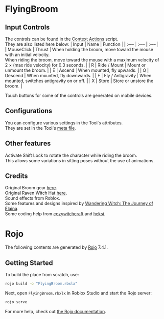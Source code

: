 # FlyingBroom

## Input Controls

The controls can be found in the [Context Actions](/src/Flying%20Broom/ToolScripts/ContextActions.client.luau) script.<br>
They are also listed here below:
| Input | Name | Function |
| :--- | :--- | :--- |
| MouseClick | Thrust | When holding the broom, move toward the mouse with an initial velocity.<br>When riding the broom, move toward the mouse with a maximum velocity of 2 × (max ride velocity) for 0.3 seconds. |
| R | Ride / Mount | Mount or unmount the broom. |
| E | Ascend | When mounted, fly upwards. |
| Q | Descend | When mounted, fly downwards. |
| F | Fly / Antigravity | When mounted, switches antigravity on or off. |
| X | Store | Store or unstore the broom. |

Touch buttons for some of the controls are generated on mobile devices.

## Configurations

You can configure various settings in the Tool's attributes.<br>
They are set in the Tool's [meta file](/src/Flying%20Broom/init.meta.json).

## Other features

Activate Shift Lock to rotate the character while riding the broom.<br>
This allows some variations in sitting poses without the use of animations.

## Credits

Original Broom gear [here](https://www.roblox.com/catalog/36913601/Broom).<br>
Original Raven Witch Hat [here](https://www.roblox.com/catalog/1117736987/Raven-Witch-Hat).<br>
Sound effects from Roblox.<br>
Some features and designs inspired by [Wandering Witch: The Journey of Elaina](https://ga.sbcr.jp/sp/tabitabi/).<br>
Some coding help from [cozywitchcraft](https://github.com/cozywitchcraft) and [heksi](https://github.com/Heksii).

# Rojo

The following contents are generated by [Rojo](https://github.com/rojo-rbx/rojo) 7.4.1.

## Getting Started

To build the place from scratch, use:

```bash
rojo build -o "FlyingBroom.rbxlx"
```

Next, open `FlyingBroom.rbxlx` in Roblox Studio and start the Rojo server:

```bash
rojo serve
```

For more help, check out [the Rojo documentation](https://rojo.space/docs).
